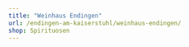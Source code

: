 ```yaml
---
title: "Weinhaus Endingen"
url: /endingen-am-kaiserstuhl/weinhaus-endingen/
shop: Spirituosen
---
```

